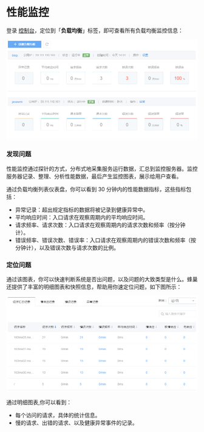 # 性能监控

登录 [控制台](https://c.163.com/dashboard#/m/ingress/)，定位到「**负载均衡**」标签，即可查看所有负载均衡监控信息：

![](../image/创建负载均衡-负载均衡列表.png)

### 发现问题
性能监控通过探针的方式，分布式地采集服务运行数据，汇总到监控服务器。监控服务器记录、整理、分析性能数据，最后产生监控图表，展示给用户查看。

通过负载均衡列表仪表盘，你可以看到 30 分钟内的性能数据指标，这些指标包括：

* 异常记录：超出规定指标的数据将被记录到健康异常中。
* 平均响应时间：入口请求在观察周期内的平均响应时间。
* 请求频率、请求次数：入口请求在观察周期内的请求次数和频率（按分钟计）。
* 错误频率、错误次数、错误率：入口请求在观察周期内的错误次数和频率（按分钟计），以及错误次数与请求次数的比例。

### 定位问题
通过该图表，你可以快速判断系统是否出问题，以及问题的大致类型是什么。蜂巢还提供了丰富的明细图表和快照信息，帮助用你速定位问题，如下图所示：

![](../image/创建负载均衡-定位问题.png)

通过明细图表,你可以看到：

* 每个访问的请求，具体的统计信息。
* 慢的请求、出错的请求、以及健康异常事件的记录。

